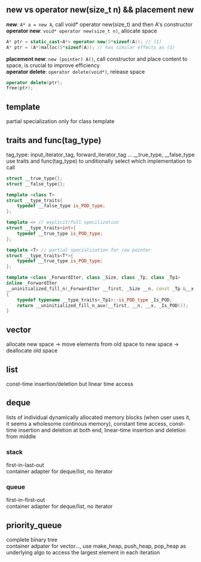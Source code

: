 ## new vs operator new(size_t n) && placement new
**new**: `A* a = new A`, call void* operator new(size_t) and then A's constructor <br>
**operator new**:  `void* operator new(size_t n)`, allocate space

```cpp
A* ptr = static_cast<A*> operator new(5*sizeof(A)); // (1)
A* ptr = (A*)malloc(5*sizeof(A)); // has similar effects as (1)
```

**placement new**: `new (pointer) A()`,  call constructor and place content to space, is crucial to improve efficiency <br>
**operator delete**: `operator delete(void*)`, release space

```cpp
operator delete(ptr); 
free(ptr);
```

## template
partial specialization only for class template

## traits and func(tag_type)
tag_type: input_iterator_tag, forward_iterator_tag ... __true_type, __false_type <br>
use traits and func(tag_type) to unditionally select which implementation to call

```cpp
struct __true_type{};
struct __false_type{};

template <class T>
struct __type_traits{
    typedef __false_type is_POD_type;
};

template <> // explicit/full specilization
struct __type_traits<int>{
    typedef __true_type is_POD_type;
};

template <T> // partial specialization for raw pointer
struct __type_traits<T*>{
    typedef __true_type is_POD_type;
};

template <class _ForwardIter, class _Size, class _Tp, class _Tp1>
inline _ForwardIter
__uninitialized_fill_n(_ForwardIter __first, _Size __n, const _Tp &__x, _Tp1 *)
{
    typedef typename __type_traits<_Tp1>::is_POD_type _Is_POD;
    return __uninitialized_fill_n_aux(__first, __n, __x, _Is_POD());
}
```

## vector
allocate new space -> move elements from old space to new space -> deallocate old space

## list
const-time insertion/deletion but linear time access

## deque
lists of individual dynamically allocated memory blocks (when user uses it, it seems a wholesome continous memory),
constant time access,
const-time insertion and deletion at both end,
linear-time insertion and deletion from middle

### stack
first-in-last-out<br>
container adapter for deque/list, no iterator

### queue
first-in-first-out<br>
container adapter for deque/list, no iterator

## priority_queue
complete binary tree<br>
container adpater for vector..., use make_heap, push_heap, pop_heap as underlying algo to access the largest element in each iteration
